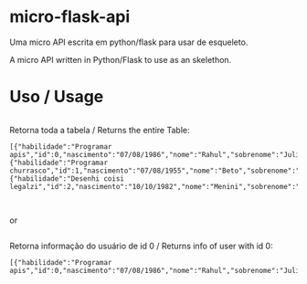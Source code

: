 # micro-flask-api

Uma micro API escrita em python/flask para usar de esqueleto.

A micro API written in Python/Flask to use as an skelethon.

# Uso / Usage


```.../api/usuario/todos
```

Retorna toda a tabela / Returns the entire Table:

```
[{"habilidade":"Programar apis","id":0,"nascimento":"07/08/1986","nome":"Rahul","sobrenome":"Juliato"},{"habilidade":"Programar churrasco","id":1,"nascimento":"07/08/1955","nome":"Beto","sobrenome":"Juliato"},{"habilidade":"Desenhi coisi legalzi","id":2,"nascimento":"10/10/1982","nome":"Menini","sobrenome":"Piologui"}]
```

##

```.../api/usuario?id=0
```
or
```.../api/usuario/?id=0
```


Retorna informação do usuário de id 0 / Returns info of user with id 0:

```
[{"habilidade":"Programar apis","id":0,"nascimento":"07/08/1986","nome":"Rahul","sobrenome":"Juliato"}]
```
